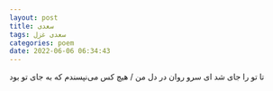 ```yaml
---
layout: post
title: سعدی
tags: سعدی غزل
categories: poem
date: 2022-06-06 06:34:43
---
```


تا تو را جای شد ای سرو روان در دل من / هیچ کس می‌نپسندم که به جای تو بود
